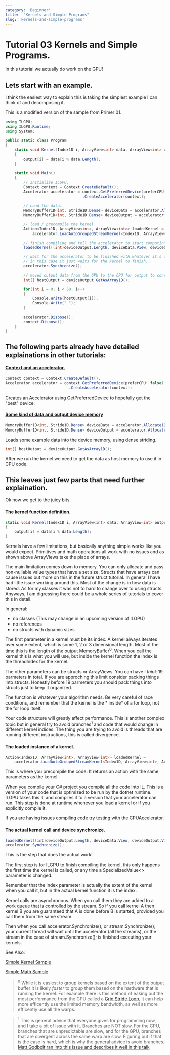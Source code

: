 ```yaml
---
category: 'Beginner'
title:  "Kernels and Simple Programs"
slug: 'kernels-and-simple-programs'
---
```


# Tutorial 03 Kernels and Simple Programs.

In this tutorial we actually do work on the GPU!

## Lets start with an example.

I think the easiest way to explain this is taking the simplest example I can think of and decomposing it.

This is a modified version of the sample from Primer 01.

```C#
using ILGPU;
using ILGPU.Runtime;
using System;

public static class Program
{
    static void Kernel(Index1D i, ArrayView<int> data, ArrayView<int> output)
    {
        output[i] = data[i % data.Length];
    }

    static void Main()
    {
        // Initialize ILGPU.
        Context context = Context.CreateDefault();
        Accelerator accelerator = context.GetPreferredDevice(preferCPU: false)
                                  .CreateAccelerator(context);

        // Load the data.
        MemoryBuffer1D<int, Stride1D.Dense> deviceData = accelerator.Allocate1D(new int[] { 0, 1, 2, 3, 4, 5, 6, 7, 8, 9 });
        MemoryBuffer1D<int, Stride1D.Dense> deviceOutput = accelerator.Allocate1D<int>(10_000);

        // load / precompile the kernel
        Action<Index1D, ArrayView<int>, ArrayView<int>> loadedKernel = 
            accelerator.LoadAutoGroupedStreamKernel<Index1D, ArrayView<int>, ArrayView<int>>(Kernel);

        // finish compiling and tell the accelerator to start computing the kernel
        loadedKernel((int)deviceOutput.Length, deviceData.View, deviceOutput.View);

        // wait for the accelerator to be finished with whatever it's doing
        // in this case it just waits for the kernel to finish.
        accelerator.Synchronize();

        // moved output data from the GPU to the CPU for output to console
        int[] hostOutput = deviceOutput.GetAsArray1D();

        for(int i = 0; i < 50; i++)
        {
            Console.Write(hostOutput[i]);
            Console.Write(" ");
        }

        accelerator.Dispose();
        context.Dispose();
    }
}
```

## The following parts already have detailed explainations in other tutorials:

#### [Context and an accelerator.](Tutorial-01.md)

```C#
Context context = Context.CreateDefault();
Accelerator accelerator = context.GetPreferredDevice(preferCPU: false)
                            .CreateAccelerator(context);
```

Creates an Accelerator using GetPreferredDevice to hopefully get the "best" device.

#### [Some kind of data and output device memory](Tutorial-02.md)

```C#
MemoryBuffer1D<int, Stride1D.Dense> deviceData = accelerator.Allocate1D(new int[] { 0, 1, 2, 3, 4, 5, 6, 7, 8, 9 });
MemoryBuffer1D<int, Stride1D.Dense> deviceOutput = accelerator.Allocate1D<int>(10_000);
```

Loads some example data into the device memory, using dense striding.

```C#
int[] hostOutput = deviceOutput.GetAsArray1D();
```

After we run the kernel we need to get the data as host memory to use it in CPU code.

## This leaves just few parts that need further explaination.

Ok now we get to the juicy bits.

#### The kernel function definition.

```C#
static void Kernel(Index1D i, ArrayView<int> data, ArrayView<int> output)
{
    output[i] = data[i % data.Length];
}
```

Kernels have a few limitations, but basically anything simple works like you would expect.
Primitives and math operations all work with no issues and as shown above ArrayViews
take the place of arrays.

The main limitation comes down to memory. You can only allocate and pass non-nullable value
types that have a set size. Structs that have arrays can cause issues but more on this in
the future struct tutorial. In general I have had little issue working around this. Most
of the change is in how data is stored. As for my classes it was not to hard to change
over to using structs. Anyways, I am digressing there could be a whole series of tutorials
to cover this in detail.

In general:

* no classes (This may change in an upcoming version of ILGPU)
* no references
* no structs with dynamic sizes

The first parameter in a kernel must be its index. A kernel always iterates over some extent, which
is some 1, 2 or 3 dimensional length. Most of the time this is the length of the output MemoryBuffer<sup>0</sup>.
When you call the kernel this is what you will use, but inside the kernel function the index is the
threadIndex for the kernel.

The other parameters can be structs or ArrayViews. You can have I *think* 19 parmeters in total. If you
are approching this limit consider packing things into structs. Honestly before 19 parmeters you should pack things
into structs just to keep it organized.

The function is whatever your algorithm needs. Be very careful of race conditions, and remember that the kernel is the *
inside* of a for loop,
not the for loop itself.

Your code structure will greatly affect performance. This is another complex topic but in general
try to avoid branches<sup>1</sup> and code that would change in different kernel indices. The thing you are trying
to avoid is threads that are running different instructions, this is called divergence.

#### The loaded instance of a kernel.

```C#
Action<Index1D, ArrayView<int>, ArrayView<int>> loadedKernel = 
    accelerator.LoadAutoGroupedStreamKernel<Index1D, ArrayView<int>, ArrayView<int>>(Kernel);
```

This is where you precompile the code. It returns an action with the same parameters as the kernel.

When you compile your C# project you compile all the code into IL. This is a version of your code
that is optimized to be run by the dotnet runtime. ILGPU takes this IL and compiles it to a version
that your accelerator can run. This step is done at runtime whenever you load a kernel or if you
explicitly compile it.

If you are having issues compiling code try testing with the CPUAccelerator.

#### The actual kernel call and device synchronize.

```C#
loadedKernel((int)deviceOutput.Length, deviceData.View, deviceOutput.View);
accelerator.Synchronize();
```

This is the step that does the actual work!

The first step is for ILGPU to finish compiling the kernel, this only happens the first time
the kernel is called, or any time a SpecializedValue<> parameter is changed.

Remember that the index parameter is actually the extent of the kernel when you call it,
but in the actual kernel function it is the index.

Kernel calls are asynchronous. When you call them they are added to a work queue that is controlled by the stream.
So if you call kernel A then kernel B you are guaranteed that A is done before B is started, provided you call them
from the same stream.

Then when you call accelerator.Synchronize(); or stream.Synchronize(); your current thread will wait until
the accelerator (all the streams), or the stream in the case of stream.Synchronize(); is finished executing your
kernels.

See Also:

[Simple Kernel Sample](https://github.com/m4rs-mt/ILGPU/tree/master/Samples/SimpleKernel)

[Simple Math Sample](https://github.com/m4rs-mt/ILGPU/tree/master/Samples/SimpleMath)

> <sup>0</sup>
> While it is easiest to group kernels based on the extent of the output buffer
> it is likely *faster* to group them based on the hardware that is running the kernel.
> For example there is this method of eaking out the most performance from the GPU called a
> [Grid Stride Loop](https://developer.nvidia.com/blog/cuda-pro-tip-write-flexible-kernels-grid-stride-loops/),
> it can help more efficently use the limited memory bandwidth, as well as more efficently use all the warps.

> <sup>1</sup>
> This is general advice that everyone gives for programming now, and I take a bit of issue with it. Branches are NOT
> slow.
> For the CPU, branches that are unpredictable are slow, and for the GPU, branches that are divergent across the same
> warp are slow.
> Figuring out if that is the case is hard, which is why the general advice is avoid
> branches. [Matt Godbolt ran into this issue and describes it well in this talk](https://youtu.be/HG6c4Kwbv4I?t=2532)
